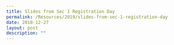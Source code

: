 ```yaml
---
title: Slides from Sec 1 Registration Day
permalink: /Resources/2019/slides-from-sec-1-registration-day
date: 2018-12-27
layout: post
description: ""
---
```

